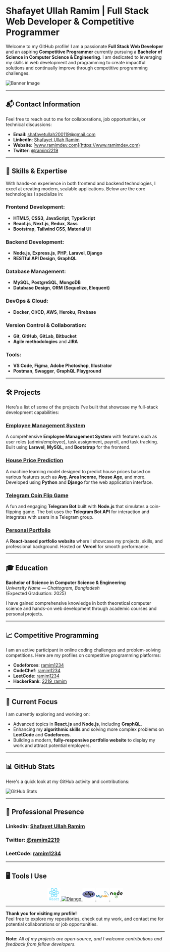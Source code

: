 # Shafayet Ullah Ramim | Full Stack Web Developer & Competitive Programmer

Welcome to my GitHub profile! I am a passionate **Full Stack Web Developer** and an aspiring **Competitive Programmer** currently pursuing a **Bachelor of Science in Computer Science & Engineering**. I am dedicated to leveraging my skills in web development and programming to create impactful solutions and continually improve through competitive programming challenges.

![Banner Image](https://via.placeholder.com/1200x300?text=Welcome+to+my+GitHub+profile)

---

## 📬 Contact Information

Feel free to reach out to me for collaborations, job opportunities, or technical discussions:

- **Email**: [shafayetullah200119@gmail.com](mailto:shafayetullah200119@gmail.com)
- **LinkedIn**: [Shafayet Ullah Ramim](https://linkedin.com/in/md-ramim)
- **Website**: [www.ramimdev.com](https://www.ramimdev.com)
- **Twitter**: [@ramim2219](https://twitter.com/ramim2219)

---

## 🔧 Skills & Expertise

With hands-on experience in both frontend and backend technologies, I excel at creating modern, scalable applications. Below are the core technologies I specialize in:

### Frontend Development:
- **HTML5**, **CSS3**, **JavaScript**, **TypeScript**
- **React.js**, **Next.js**, **Redux**, **Sass**
- **Bootstrap**, **Tailwind CSS**, **Material UI**

### Backend Development:
- **Node.js**, **Express.js**, **PHP**, **Laravel**, **Django**
- **RESTful API Design**, **GraphQL**

### Database Management:
- **MySQL**, **PostgreSQL**, **MongoDB**
- **Database Design**, **ORM (Sequelize, Eloquent)**

### DevOps & Cloud:
- **Docker**, **CI/CD**, **AWS**, **Heroku**, **Firebase**

### Version Control & Collaboration:
- **Git**, **GitHub**, **GitLab**, **Bitbucket**
- **Agile methodologies** and **JIRA**

### Tools:
- **VS Code**, **Figma**, **Adobe Photoshop**, **Illustrator**
- **Postman**, **Swagger**, **GraphQL Playground**

---

## 🛠️ Projects

Here’s a list of some of the projects I’ve built that showcase my full-stack development capabilities:

### [Employee Management System](https://github.com/ramim2219/employee-management)
A comprehensive **Employee Management System** with features such as user roles (admin/employee), task assignment, payroll, and task tracking. Built using **Laravel**, **MySQL**, and **Bootstrap** for the frontend.

### [House Price Prediction](https://github.com/ramim2219/house-price-prediction)
A machine learning model designed to predict house prices based on various features such as **Avg. Area Income**, **House Age**, and more. Developed using **Python** and **Django** for the web application interface.

### [Telegram Coin Flip Game](https://github.com/ramim2219/telegram-mini-coin-game)
A fun and engaging **Telegram Bot** built with **Node.js** that simulates a coin-flipping game. The bot uses the **Telegram Bot API** for interaction and integrates with users in a Telegram group.

### [Personal Portfolio](https://github.com/ramim2219/portfolio)
A **React-based portfolio website** where I showcase my projects, skills, and professional background. Hosted on **Vercel** for smooth performance.

---

## 🎓 Education

**Bachelor of Science in Computer Science & Engineering**  
*University Name* — *Chattogram, Bangladesh*  
(Expected Graduation: 2025)

I have gained comprehensive knowledge in both theoretical computer science and hands-on web development through academic courses and personal projects.

---

## 📈 Competitive Programming

I am an active participant in online coding challenges and problem-solving competitions. Here are my profiles on competitive programming platforms:

- **Codeforces**: [ramim1234](https://codeforces.com/profile/ramim1234)
- **CodeChef**: [ramim1234](https://www.codechef.com/users/ramim1234)
- **LeetCode**: [ramim1234](https://leetcode.com/ramim1234)
- **HackerRank**: [2219_ramim](https://www.hackerrank.com/2219_ramim)

---

## 🌱 Current Focus

I am currently exploring and working on:

- Advanced topics in **React.js** and **Node.js**, including **GraphQL**.
- Enhancing my **algorithmic skills** and solving more complex problems on **LeetCode** and **Codeforces**.
- Building a modern, **fully-responsive portfolio website** to display my work and attract potential employers.

---

## 📊 GitHub Stats

Here's a quick look at my GitHub activity and contributions:

![GitHub Stats](https://github-readme-stats.vercel.app/api?username=ramim2219&show_icons=true&count_private=true&hide=prs&theme=radical)

---

## 🔗 Professional Presence

### **LinkedIn**: [Shafayet Ullah Ramim](https://linkedin.com/in/md-ramim)

### **Twitter**: [@ramim2219](https://twitter.com/ramim2219)

### **LeetCode**: [ramim1234](https://leetcode.com/ramim1234)

---

## 🖥️ Tools I Use

<p align="center">
  <a href="https://reactjs.org/" target="_blank">
    <img src="https://raw.githubusercontent.com/devicons/devicon/master/icons/react/react-original-wordmark.svg" alt="React" width="40" height="40" />
  </a>
  <a href="https://www.djangoproject.com/" target="_blank">
    <img src="https://cdn.worldvectorlogo.com/logos/django.svg" alt="Django" width="40" height="40" />
  </a>
  <a href="https://www.php.net/" target="_blank">
    <img src="https://raw.githubusercontent.com/devicons/devicon/master/icons/php/php-original.svg" alt="PHP" width="40" height="40" />
  </a>
  <a href="https://www.mysql.com/" target="_blank">
    <img src="https://raw.githubusercontent.com/devicons/devicon/master/icons/mysql/mysql-original-wordmark.svg" alt="MySQL" width="40" height="40" />
  </a>
  <a href="https://nodejs.org" target="_blank">
    <img src="https://raw.githubusercontent.com/devicons/devicon/master/icons/nodejs/nodejs-original-wordmark.svg" alt="Node.js" width="40" height="40" />
  </a>
</p>

---

**Thank you for visiting my profile!**  
Feel free to explore my repositories, check out my work, and contact me for potential collaborations or job opportunities.

---

**Note:** _All of my projects are open-source, and I welcome contributions and feedback from fellow developers._
